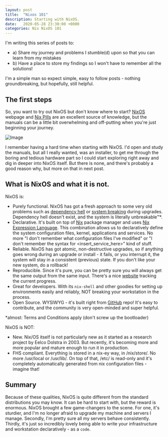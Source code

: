 ```yaml
---
layout: post
title:  "Nixos 101"
description: Starting with NixOS.
date:   2020-05-28 23:30:00 +0000
categories: Nix NixOS 101
---
```

I'm writing this series of posts to:
- a) Share my journey and problems I stumble(d) upon so that you can learn from my mistakes 
- b) Have a place to store my findings so I won't have to remember all the solutions!

I'm a simple man so expect simple, easy to follow posts - nothing groundbreaking, but hopefully, still helpful.

## The first steps

So, you want to try out NixOS but don't know where to start? [NixOS](link-nixos) webpage and [Nix Pills](link-pills) are an excellent source of knowledge, but the manuals can be a little bit overwhelming and off-putting when you're just beginning your journey.

![Image](assets/flyb.jpg)

I remember having a hard time when starting with NixOS. I'd open and study the manuals, but all I really wanted, was an installer, to get me through the boring and tedious hardware part so I could start exploring right away and dig in deeper into NixOS itself. But there is none, and there's probably a good reason why, but more on that in next post.

## What is NixOS and what it is not.

NixOS is:
- Purely functional. NixOS has got a fresh approach to some very old problems such as [dependency hell](link-hell) or [system breaking](link-breaking) during upgrades. Dependency hell doesn't exist, and the system is literally unbreakable™*.
- Declarative. It's built on top of [Nix](link-nix) package manager and uses [Nix Expression Language](link-nel). This combination allows us to declaratively define the system configuration files, kernel, applications and services. No more "I don't remember what configuration files I've modified" or "I don't remember the syntax for <insert_service_here>" kind of stuff.
- Reliable. NixOS has got atomic, non-destructive upgrades, so if anything goes wrong during an upgrade or install - it fails, or you interrupt it, the system will stay in a consistent (previous) state. If you don't like your new system, do a rollback! 
- Reproducible. Since it's pure, you can be pretty sure you will always get the same output from the same input. There's a nice [website](link-reproducibility) tracking the current progress.
- Great for developers. With its `nix-shell` and other goodies for setting up environments easily and reliably, NOT breaking your workstation in the process.
- Open Source. WYSIWYG - it's built right from [GitHub](link-nixpkgs) repo! It's easy to contribute, and the community is very open-minded and super helpful.

*almost: Terms and Conditions apply (don't screw up the bootloader)


NixOS is NOT:
- New. Nix/OS itself is not particularly new as it started as a research project by Eelco Dolstra in 2003. But recently, it's becoming more and more popular and mature enough to run it in production.
- FHS compliant. Everything is stored in a nix-ey way, in /nix/store/. No more /usr/local or /usr/lib/. On top of that, /etc/ is read-only and it's completely automatically generated from nix configuration files - imagine that!

## Summary

Because of these qualities, NixOS is quite different from the standard distributions you may know. It can be hard to start with, but the reward is enormous. NixOS brought a few game-changers to the scene. For one, it's sturdier, and I'm no longer afraid to upgrade my machine and servers I manage. Secondly, I'm pretty sure all my servers behave consistently. Thirdly, it's just so incredibly lovely being able to write your infrastructure and workstation declaratively - as a `code`.

[link-hell]: https://en.wikipedia.org/wiki/Dependency_hell
[link-breaking]: https://wiki.debian.org/DontBreakDebian
[link-nixos]: https://nixos.org/
[link-nix]: https://nixos.org/nix/
[link-nel]: https://nixos.wiki/wiki/Nix_Expression_Language
[link-nel-tutorial]: https://jameshfisher.com/2014/09/28/nix-by-example/
[link-reproducibility]: https://arnout.engelen.eu/nixos-r13y/report/
[link-pills]: https://nixos.org/nixos/nix-pills/index.html
[link-nixpkgs]: https://github.com/NixOS/nixpkgs/